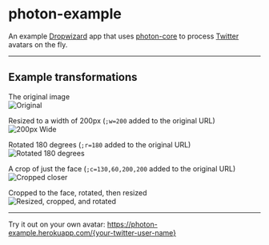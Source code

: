 # photon-example
An example [Dropwizard](http://dropwizard.codahale.com/) app that uses [photon-core](https://github.com/1000Memories/photon-core) to process [Twitter](https://twitter.com/) avatars on the fly.

----

## Example transformations

The original image  
![Original](https://photon-example.herokuapp.com/michaelfairley)

Resized to a width of 200px (`;w=200` added to the original URL)  
![200px Wide](https://photon-example.herokuapp.com/michaelfairley;w=200)

Rotated 180 degrees (`;r=180` added to the original URL)  
![Rotated 180 degrees](https://photon-example.herokuapp.com/michaelfairley;r=180)

A crop of just the face (`;c=130,60,200,200` added to the original URL)  
![Cropped closer](https://photon-example.herokuapp.com/michaelfairley;c=130,60,200,220)

Cropped to the face, rotated, then resized  
![Resized, cropped, and rotated](https://photon-example.herokuapp.com/michaelfairley;c=130,60,200,220;r=180;w=100)

----

Try it out on your own avatar: https://photon-example.herokuapp.com/{your-twitter-user-name}